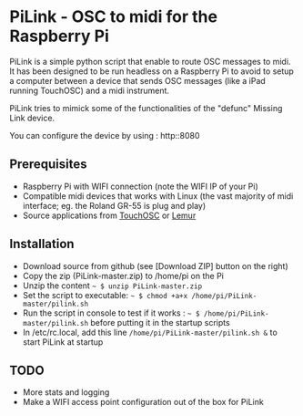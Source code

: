 PiLink - OSC to midi for the Raspberry Pi
=========================================

PiLink is a simple python script that enable to route OSC messages to midi. It has been designed to be run headless on a Raspberry Pi to avoid to setup a computer between a device that sends OSC messages (like a iPad running TouchOSC) and a midi instrument.

PiLink tries to mimick some of the functionalities of the "defunc" Missing Link device.

You can configure the device by using : http:<pi ip adress>:8080

Prerequisites
-------------
* Raspberry Pi with WIFI connection (note the WIFI IP of your Pi)
* Compatible midi devices that works with Linux (the vast majority of midi interface; eg. the Roland GR-55 is plug and play)
* Source applications from [TouchOSC](http://hexler.net/software/touchosc) or [Lemur](https://liine.net/en/products/lemur)

Installation
------------
* Download source from github (see [Download ZIP] button on the right)
* Copy the zip (PiLink-master.zip) to /home/pi on the Pi
* Unzip the content ```~ $ unzip PiLink-master.zip```
* Set the script to executable: ```~ $ chmod +a+x /home/pi/PiLink-master/pilink.sh```
* Run the script in console to test if it works : ```~ $ /home/pi/PiLink-master/pilink.sh``` before putting it in the startup scripts
* In /etc/rc.local, add this line ```/home/pi/PiLink-master/pilink.sh &``` to start PiLink at startup

TODO
----
* More stats and logging
* Make a WIFI access point configuration out of the box for PiLink

